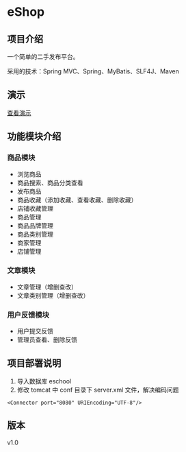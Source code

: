 # eShop

## 项目介绍

一个简单的二手发布平台。

采用的技术：Spring MVC、Spring、MyBatis、SLF4J、Maven

## 演示

[查看演示](http://139.129.8.246/eshop/)

## 功能模块介绍

### 商品模块

* 浏览商品
* 商品搜索、商品分类查看
* 发布商品
* 商品收藏（添加收藏、查看收藏、删除收藏）
* 店铺收藏管理
* 商品管理
* 商品品牌管理
* 商品类别管理
* 商家管理
* 店铺管理

### 文章模块

* 文章管理（增删查改）
* 文章类别管理（增删查改）

### 用户反馈模块

* 用户提交反馈
* 管理员查看、删除反馈

## 项目部署说明

1. 导入数据库 eschool
2. 修改 tomcat 中 conf 目录下 server.xml 文件，解决编码问题

```
<Connector port="8080" URIEncoding="UTF-8"/>
```

## 版本

v1.0
